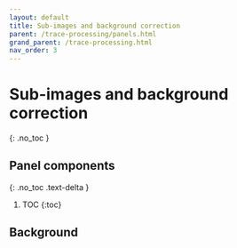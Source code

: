 ```yaml
---
layout: default
title: Sub-images and background correction
parent: /trace-processing/panels.html
grand_parent: /trace-processing.html
nav_order: 3
---
```


# Sub-images and background correction
{: .no_toc }

## Panel components
{: .no_toc .text-delta }

1. TOC
{:toc}

## Background



